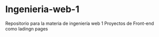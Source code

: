 # Ingenieria-web-1
Repositorio para la materia de ingeniería web 1
Proyectos de Front-end como ladingn pages
